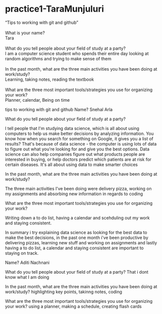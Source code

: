 # practice1-TaraMunjuluri
“Tips to working with git and github” <br />
<br />
What is your name?<br />
Tara<br />
<br />
What do you tell people about your field of study at a party?<br />
I am a computer science student who spends their entire day looking at random algorithms and trying to make sense of them<br />
<br />
In the past month, what are the three main activities you have been doing at work/study?<br />
Learning, taking notes, reading the textbook <br />
<br />
What are the three most important tools/strategies you use for organizing your work? <br />
Planner, calendar, Being on time

tips to working with git and github Name? Snehal Arla

What do you tell people about your field of study at a party?

I tell people that I'm studying data science, which is all about using computers to help us make better decisions by analyzing information. You know how when you search for something on Google, it gives you a list of results? That's because of data science - the computer is using lots of data to figure out what you're looking for and give you the best options. Data science can also help companies figure out what products people are interested in buying, or help doctors predict which patients are at risk for certain diseases. It's all about using data to make smarter choices

In the past month, what are the three main activities you have been doing at work/study?

The three main activities I've been doing were delivery pizza, working on my assignments and absorbing new information in regards to coding

What are the three most important tools/strategies you use for organizing your work?

Writing down a to do list, having a calendar and scehduling out my work and staying consistent.

In summary i try explaining data science as looking for the best data to make the best decisions, in the past one month i've been productive by delivering pizzas, learning new stuff and working on assignments and lastly having a to do list, a calendar and staying consistent are important to staying on track.

Name? Aditi Nachnani

What do you tell people about your field of study at a party? That i dont know what I am doing

In the past month, what are the three main activities you have been doing at work/study? highlighting key points, takinng notes, coding

What are the three most important tools/strategies you use for organizing your work? using a planner, making a schedule, creating flash cards
